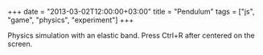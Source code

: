 +++
date = "2013-03-02T12:00:00+03:00"
title = "Pendulum"
tags = ["js", "game", "physics", "experiment"]
+++

Physics simulation with an elastic band. Press Ctrl+R after centered on the screen.

<!--more-->
<canvas id="view"></canvas>

<script>
TAU = Math.PI*2;
SCREEN = {x: 800, y: 640};

canvas = document.getElementById("view");
canvas.width = 800;
canvas.height = 640;
ctx = canvas.getContext("2d");

mouse = {
	pos : {x:SCREEN.x/2, y:SCREEN.y/2},
	size : 4,
	draw: function(ctx){
		ctx.fillStyle = "#f00";
		ctx.strokeStyle = "#ccc";
		ctx.lineWidth = 4;
		ctx.beginPath();
		ctx.arc(this.pos.x, this.pos.y, this.size, 0, TAU, 0);
		ctx.fill();
		ctx.stroke();
	}
};

canvas.onmousemove = function(e){
	mouse.pos = { 
		x: e.clientX - canvas.offsetLeft,	
		y: e.clientY - canvas.offsetTop
	};
};

gravity = -300;
points = 0;

ball = {
	pos : {x:SCREEN.x/2, y:SCREEN.y/2},
	speed : {x: 0, y: 0},
	controller : mouse,
	size : 10,
	weight : 2,
	tension : 0,
	draw : function(ctx){
		ctx.lineWidth = 10;

		if(this.controller){
			ctx.fillStyle = "#fff";
			ctx.strokeStyle = "hsla(" + 
				((Math.exp(-this.tension/2000)*120)|0) + 
				", 70%, 60%, 1.0)";
			ctx.beginPath();
			ctx.moveTo(this.pos.x, this.pos.y);
			ctx.lineTo(this.controller.pos.x, this.controller.pos.y);
			ctx.stroke();
		}

		ctx.lineWidth = 4;
		ctx.fillStyle = "#cfc";
		ctx.strokeStyle = "#ccc";
		ctx.beginPath();
		ctx.arc(this.pos.x, this.pos.y, this.size, 0, TAU, 0);
		ctx.fill();
		ctx.stroke();
	},
	update : function(dt){
		var f = { x: 0, y: -this.weight * gravity};

		this.tension = 0;
		if(this.controller){
			var dx = this.pos.x - this.controller.pos.x,
				dy = this.pos.y - this.controller.pos.y,
				dist = Math.sqrt(dx*dx + dy*dy),
				diff = Math.max(dist - 10, 0);

			this.tension = diff*25;

			f.x -= dx * this.tension / (dist + 1);
			f.y -= dy * this.tension / (dist + 1);

			if(this.tension > 10000){
				this.controller = null;
			}
		}

		this.speed.x += f.x * dt / this.weight;
		this.speed.y += f.y * dt / this.weight;
		this.speed.x *= 0.9999;
		this.speed.y *= 0.9999;
		this.pos.x += this.speed.x * dt;
		this.pos.y += this.speed.y * dt;
	}
};

var targets = [];

function mkTarget(){
	return {
		pos :{ x: (SCREEN.x-20)*Math.random() + 10 , 
			   y: (SCREEN.y-20)*Math.random() + 10 },
		size:Math.random()*10+5
	};
}

function distance(a, b){
	var dx = a.x - b.x, dy = a.y - b.y;
	return Math.sqrt(dx*dx + dy*dy);
}

for(var i = 0; i < 10; i += 1){
	targets.push(mkTarget());
}

function update(dt){
	ctx.fillStyle = "#000";
	ctx.fillRect(0, 0, SCREEN.x, SCREEN.y);	

	ball.update(dt);
	ball.draw(ctx);
	mouse.draw(ctx);

	for(var i = targets.length - 1; i >= 0; i -= 1){
		var target = targets[i],
			dist = distance(target.pos, ball.pos);

		ctx.fillStyle = "#fff";
		ctx.beginPath();
		ctx.arc(target.pos.x, target.pos.y, target.size, 0, TAU, 0);
		ctx.fill();

		if(dist < target.size + ball.size){
			points += target.size;
			ball.weight += target.size/14;
			ball.size += target.size/14;
			targets.splice(i, 1);
			targets.push(mkTarget());
		}
	}

	ctx.fillStyle = "#fff";
	ctx.font = "20px Georgia";
	ctx.fillText("POINTS: " + (points|0), 20, 20);
}

setInterval(function(){ update(33/1000); }, 33);
</script>